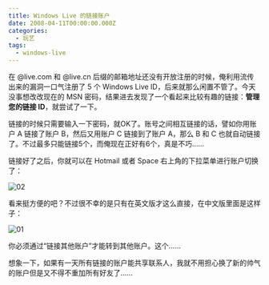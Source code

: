 ```yaml
---
title: Windows Live 的链接账户
date: 2008-04-11T00:00:00.000Z
categories:
  - 玩艺
tags:
  - windows-live
---
```


在 @live.com 和 @live.cn 后缀的邮箱地址还没有开放注册的时候，俺利用流传出来的漏洞一口气注册了 5 个 Windows Live ID，后来就那么闲置不管了。今天没事想改改现在的 MSN 密码，结果进去发现了一个看起来比较有趣的链接：**管理您的链接 ID**，就尝试了一下。

链接的时候只需要输入一下密码，就OK了。账号之间相互链接的话，譬如你用账户 A 链接了账户 B，然后又用账户 C 链接到了账户 A，那么 B 和 C 也就自动链接了。不过最多只能链接5个，而俺现在正好有6个，真是不巧……

链接好了之后，你就可以在 Hotmail 或者 Space 右上角的下拉菜单进行账户切换了：

![02](images/022.png)

看来挺方便的吧？不过很不幸的是只有在英文版才这么直接，在中文版里面是这样子：

![01](images/012.png)

你必须通过“链接其他账户”才能转到其他账户。这个……

想象一下，如果有一天所有链接的账户能共享联系人，我就不用担心换了新的帅气的账户但是又不得不重加所有好友了……
